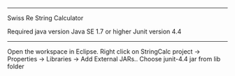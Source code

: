 ****************************************************************************************
Swiss Re String Calculator

Required java version Java SE 1.7 or higher
Junit version 4.4
****************************************************************************************

Open the workspace in Eclipse.
Right click on StringCalc project -> Properties -> Libraries -> Add External JARs..
Choose junit-4.4 jar from lib folder
